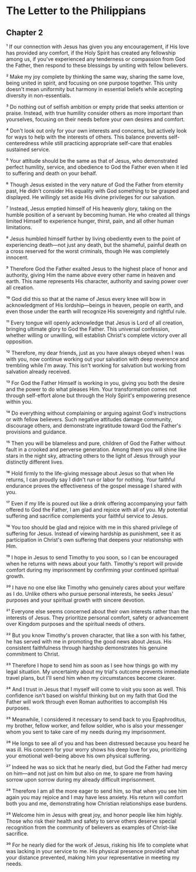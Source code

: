   # The Letter to the Philippians

## Chapter 2

¹ If our connection with Jesus has given you any encouragement, if His love has provided any comfort, if the Holy Spirit has created any fellowship among us, if you've experienced any tenderness or compassion from God the Father, then respond to these blessings by uniting with fellow believers.

² Make my joy complete by thinking the same way, sharing the same love, being united in spirit, and focusing on one purpose together. This unity doesn't mean uniformity but harmony in essential beliefs while accepting diversity in non-essentials.

³ Do nothing out of selfish ambition or empty pride that seeks attention or praise. Instead, with true humility consider others as more important than yourselves, focusing on their needs before your own desires and comfort.

⁴ Don't look out only for your own interests and concerns, but actively look for ways to help with the interests of others. This balance prevents self-centeredness while still practicing appropriate self-care that enables sustained service.

⁵ Your attitude should be the same as that of Jesus, who demonstrated perfect humility, service, and obedience to God the Father even when it led to suffering and death on your behalf.

⁶ Though Jesus existed in the very nature of God the Father from eternity past, He didn't consider His equality with God something to be grasped and displayed. He willingly set aside His divine privileges for our salvation.

⁷ Instead, Jesus emptied himself of His heavenly glory, taking on the humble position of a servant by becoming human. He who created all things limited Himself to experience hunger, thirst, pain, and all other human limitations.

⁸ Jesus humbled himself further by living obediently even to the point of experiencing death—not just any death, but the shameful, painful death on a cross reserved for the worst criminals, though He was completely innocent.

⁹ Therefore God the Father exalted Jesus to the highest place of honor and authority, giving Him the name above every other name in heaven and earth. This name represents His character, authority and saving power over all creation.

¹⁰ God did this so that at the name of Jesus every knee will bow in acknowledgment of His lordship—beings in heaven, people on earth, and even those under the earth will recognize His sovereignty and rightful rule.

¹¹ Every tongue will openly acknowledge that Jesus is Lord of all creation, bringing ultimate glory to God the Father. This universal confession, whether willing or unwilling, will establish Christ's complete victory over all opposition.

¹² Therefore, my dear friends, just as you have always obeyed when I was with you, now continue working out your salvation with deep reverence and trembling while I'm away. This isn't working for salvation but working from salvation already received.

¹³ For God the Father Himself is working in you, giving you both the desire and the power to do what pleases Him. Your transformation comes not through self-effort alone but through the Holy Spirit's empowering presence within you.

¹⁴ Do everything without complaining or arguing against God's instructions or with fellow believers. Such negative attitudes damage community, discourage others, and demonstrate ingratitude toward God the Father's provisions and guidance.

¹⁵ Then you will be blameless and pure, children of God the Father without fault in a crooked and perverse generation. Among them you will shine like stars in the night sky, attracting others to the light of Jesus through your distinctly different lives.

¹⁶ Hold firmly to the life-giving message about Jesus so that when He returns, I can proudly say I didn't run or labor for nothing. Your faithful endurance proves the effectiveness of the gospel message I shared with you.

¹⁷ Even if my life is poured out like a drink offering accompanying your faith offered to God the Father, I am glad and rejoice with all of you. My potential suffering and sacrifice complements your faithful service to Jesus.

¹⁸ You too should be glad and rejoice with me in this shared privilege of suffering for Jesus. Instead of viewing hardship as punishment, see it as participation in Christ's own suffering that deepens your relationship with Him.

¹⁹ I hope in Jesus to send Timothy to you soon, so I can be encouraged when he returns with news about your faith. Timothy's report will provide comfort during my imprisonment by confirming your continued spiritual growth.

²⁰ I have no one else like Timothy who genuinely cares about your welfare as I do. Unlike others who pursue personal interests, he seeks Jesus' purposes and your spiritual growth with sincere devotion.

²¹ Everyone else seems concerned about their own interests rather than the interests of Jesus. They prioritize personal comfort, safety or advancement over Kingdom purposes and the spiritual needs of others.

²² But you know Timothy's proven character, that like a son with his father, he has served with me in promoting the good news about Jesus. His consistent faithfulness through hardship demonstrates his genuine commitment to Christ.

²³ Therefore I hope to send him as soon as I see how things go with my legal situation. My uncertainty about my trial's outcome prevents immediate travel plans, but I'll send him when my circumstances become clearer.

²⁴ And I trust in Jesus that I myself will come to visit you soon as well. This confidence isn't based on wishful thinking but on my faith that God the Father will work through even Roman authorities to accomplish His purposes.

²⁵ Meanwhile, I considered it necessary to send back to you Epaphroditus, my brother, fellow worker, and fellow soldier, who is also your messenger whom you sent to take care of my needs during my imprisonment.

²⁶ He longs to see all of you and has been distressed because you heard he was ill. His concern for your worry shows his deep love for you, prioritizing your emotional well-being above his own physical suffering.

²⁷ Indeed he was so sick that he nearly died, but God the Father had mercy on him—and not just on him but also on me, to spare me from having sorrow upon sorrow during my already difficult imprisonment.

²⁸ Therefore I am all the more eager to send him, so that when you see him again you may rejoice and I may have less anxiety. His return will comfort both you and me, demonstrating how Christian relationships ease burdens.

²⁹ Welcome him in Jesus with great joy, and honor people like him highly. Those who risk their health and safety to serve others deserve special recognition from the community of believers as examples of Christ-like sacrifice.

³⁰ For he nearly died for the work of Jesus, risking his life to complete what was lacking in your service to me. His physical presence provided what your distance prevented, making him your representative in meeting my needs.
